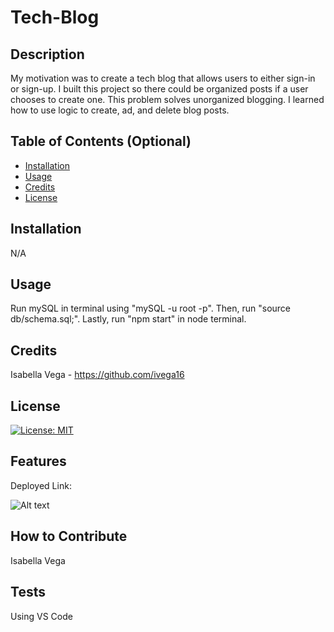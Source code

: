 # Tech-Blog

## Description

My motivation was to create a tech blog that allows users to either sign-in or sign-up. I built this project so there could be organized posts if a user chooses to create one. This problem solves unorganized blogging. I learned how to use logic to create, ad, and delete blog posts.

## Table of Contents (Optional)

- [Installation](#installation)
- [Usage](#usage)
- [Credits](#credits)
- [License](#license)

## Installation

N/A

## Usage

Run mySQL in terminal using "mySQL -u root -p". Then, run "source db/schema.sql;". Lastly, run "npm start" in node terminal.

## Credits

Isabella Vega - https://github.com/ivega16

## License

[![License: MIT](https://img.shields.io/badge/License-MIT-yellow.svg)](https://opensource.org/licenses/MIT)


## Features
Deployed Link: 

![Alt text](<Assets/Screenshot 2023-11-14 at 10.33.54 PM.png>)

## How to Contribute

Isabella Vega

## Tests

Using VS Code
